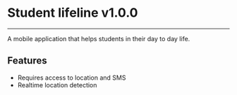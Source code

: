 # Student lifeline v1.0.0  
___  

A mobile application that helps students in their day to day life.

## Features
- Requires access to location and SMS
- Realtime location detection

